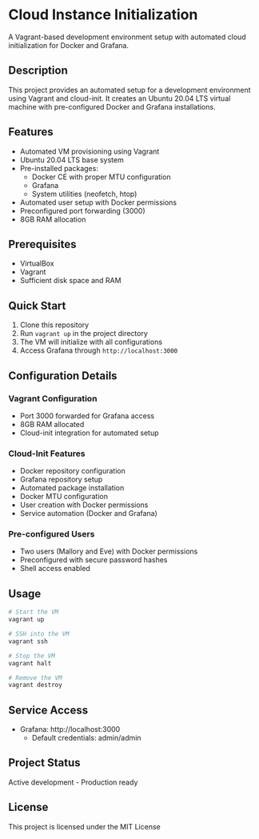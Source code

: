 # Cloud Instance Initialization

A Vagrant-based development environment setup with automated cloud initialization for Docker and Grafana.

## Description

This project provides an automated setup for a development environment using Vagrant and cloud-init. It creates an Ubuntu 20.04 LTS virtual machine with pre-configured Docker and Grafana installations.

## Features

- Automated VM provisioning using Vagrant
- Ubuntu 20.04 LTS base system
- Pre-installed packages:
  - Docker CE with proper MTU configuration
  - Grafana
  - System utilities (neofetch, htop)
- Automated user setup with Docker permissions
- Preconfigured port forwarding (3000)
- 8GB RAM allocation

## Prerequisites

- VirtualBox
- Vagrant
- Sufficient disk space and RAM

## Quick Start

1. Clone this repository
2. Run `vagrant up` in the project directory
3. The VM will initialize with all configurations
4. Access Grafana through `http://localhost:3000`

## Configuration Details

### Vagrant Configuration
- Port 3000 forwarded for Grafana access
- 8GB RAM allocated
- Cloud-init integration for automated setup

### Cloud-Init Features
- Docker repository configuration
- Grafana repository setup
- Automated package installation
- Docker MTU configuration
- User creation with Docker permissions
- Service automation (Docker and Grafana)

### Pre-configured Users
- Two users (Mallory and Eve) with Docker permissions
- Preconfigured with secure password hashes
- Shell access enabled

## Usage

```bash
# Start the VM
vagrant up

# SSH into the VM
vagrant ssh

# Stop the VM
vagrant halt

# Remove the VM
vagrant destroy
```

## Service Access

- Grafana: http://localhost:3000
  - Default credentials: admin/admin

## Project Status

Active development - Production ready

## License

This project is licensed under the MIT License
